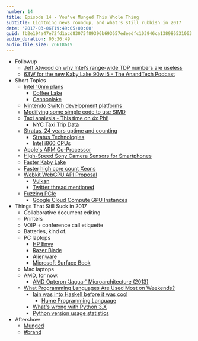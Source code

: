 ```yaml
---
number: 14
title: Episode 14 - You've Munged This Whole Thing
subtitle: Lightning news roundup, and what's still rubbish in 2017
date: '2017-03-06T19:49:05+00:00'
guid: fb2e194a47e72fd1acd83075f89396b693657edeedfc103946ca138986531063
audio_duration: 00:36:49
audio_file_size: 26618619
---
```


* Followup
  * [Jeff Atwood on why Intel’s range-wide TDP numbers are useless](https://blog.codinghorror.com/an-inferno-on-the-head-of-a-pin/)
  * [63W for the new Kaby Lake 90w i5 - The AnandTech Podcast](https://overcast.fm/+BmHreS6jw)
* Short Topics
  * [Intel 10nm plans](http://spectrum.ieee.org/semiconductors/devices/intel-finds-moores-laws-next-step-at-10-nanometers)
    * [Coffee Lake](https://en.wikipedia.org/wiki/Coffee_Lake)
    * [Cannonlake](https://en.wikipedia.org/wiki/Cannonlake)
  * [Nintendo Switch development platforms](https://www.reddit.com/r/pcmasterrace/comments/5ol4cm/hold_up_nintendo_ive_seen_this_trickery_before/dckiycm/)
  * [Modifying some simple code to use SIMD](http://lemire.me/blog/2017/01/20/how-quickly-can-you-remove-spaces-from-a-string/)
  * [Taxi analysis - This time on 4x Phi!](http://tech.marksblogg.com/billion-nyc-taxi-kdb.html)
    * [NYC Taxi Trip Data](http://chriswhong.com/open-data/foil_nyc_taxi/)
  * [Stratus, 24 years uptime and counting](http://www.cpushack.com/2017/01/28/stratus-servers-that-wont-quit-the-24-year-running-computer/)
    * [Stratus Technologies](https://en.wikipedia.org/wiki/Stratus_Technologies)
    * [Intel i860 CPUs](https://en.wikipedia.org/wiki/Intel_i860)
  * [Apple's ARM Co-Processor](https://www.bloomberg.com/news/articles/2017-02-01/apple-developing-new-mac-chip-in-test-of-intel-independence)
  * [High-Speed Sony Camera Sensors for Smartphones](http://www.sony.net/SonyInfo/News/Press/201702/17-013E/index.html)
  * [Faster Kaby Lake](http://www.guru3d.com/news-story/intel-reacts-to-ryzen-with-new-kaby-lake-core-i5-7640k-and-i7-7740k-processors.html)
  * [Faster high core count Xeons](http://www.anandtech.com/show/11121/intel-xeon-e7-8894-v4-cpu-24c-48t-9000-usd)
  * [Webkit WebGPU API Proposal](https://webkit.org/blog/7380/next-generation-3d-graphics-on-the-web/)
    * [Vulkan](https://www.khronos.org/vulkan/)
    * [Twitter thread mentioned](https://twitter.com/joshcarpenter/status/829140973875666944)
  * [Fuzzing PCIe](https://cloudplatform.googleblog.com/2017/02/fuzzing-PCI-Express-security-in-plaintext.html)
    * [Google Cloud Compute GPU Instances](https://cloudplatform.googleblog.com/2016/11/announcing-GPUs-for-Google-Cloud-Platform.html)
* Things That Still Suck in 2017
  * Collaborative document editing
  * Printers
  * VOIP + conference call etiquette
  * Batteries, kind of.
  * PC laptops
    * [HP Envy](https://en.wikipedia.org/wiki/HP_Envy)
    * [Razer Blade](https://www.razerzone.com/gaming-systems/razer-blade)
    * [Alienware](http://www.alienware.co.uk/laptops.aspx)
    * [Microsoft Surface Book](https://www.microsoft.com/surface/en-gb/devices/surface-book)
  * Mac laptops
  * AMD, for now.
    * [AMD Opteron 'Jaguar' Microarchitecture (2013)](https://en.wikipedia.org/wiki/Opteron#Opteron_X_.2828_nm_bulk.29_-_Jaguar_microarchitecture)
  * [What Programming Languages Are Used Most on Weekends?](http://stackoverflow.blog/2017/02/What-Programming-Languages-Weekends/)
    * [Iain was into Haskell before it was cool](http://www.macs.hw.ac.uk/cs/techreps/docs/files/HW-MACS-TR-0035.pdf)
      * [Hume Programming Language](https://en.m.wikipedia.org/wiki/Hume_(programming_language))
    * [What's wrong with Python 3.X](https://snarky.ca/why-python-3-exists/)
    * [Python version usage statistics](https://hynek.me/articles/python3-2016/)
* Aftershow
  * [Munged](https://en.wikipedia.org/wiki/Mung_(computer_term))
  * [#brand](https://marco.org)

